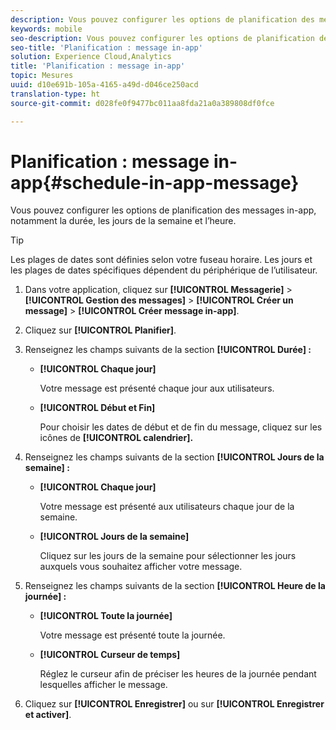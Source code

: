 ```yaml
---
description: Vous pouvez configurer les options de planification des messages in-app, notamment la durée, les jours de la semaine et l’heure.
keywords: mobile
seo-description: Vous pouvez configurer les options de planification des messages in-app, notamment la durée, les jours de la semaine et l’heure.
seo-title: 'Planification : message in-app'
solution: Experience Cloud,Analytics
title: 'Planification : message in-app'
topic: Mesures
uuid: d10e691b-105a-4165-a49d-d046ce250acd
translation-type: ht
source-git-commit: d028fe0f9477bc011aa8fda21a0a389808df0fce

---
```



# Planification : message in-app{#schedule-in-app-message}

Vous pouvez configurer les options de planification des messages in-app, notamment la durée, les jours de la semaine et l’heure.

>[!TIP]
>
>Les plages de dates sont définies selon votre fuseau horaire. Les jours et les plages de dates spécifiques dépendent du périphérique de l’utilisateur.

1. Dans votre application, cliquez sur **[!UICONTROL Messagerie]** &gt; **[!UICONTROL Gestion des messages]** &gt; **[!UICONTROL Créer un message]** &gt; **[!UICONTROL Créer message in-app]**.
1. Cliquez sur **[!UICONTROL Planifier]**.
1. Renseignez les champs suivants de la section **[!UICONTROL Durée] :**

   * **[!UICONTROL Chaque jour]**

      Votre message est présenté chaque jour aux utilisateurs.

   * **[!UICONTROL Début et Fin]**

      Pour choisir les dates de début et de fin du message, cliquez sur les icônes de **[!UICONTROL calendrier].**

1. Renseignez les champs suivants de la section **[!UICONTROL Jours de la semaine] :**

   * **[!UICONTROL Chaque jour]**

      Votre message est présenté aux utilisateurs chaque jour de la semaine.

   * **[!UICONTROL Jours de la semaine]**

      Cliquez sur les jours de la semaine pour sélectionner les jours auxquels vous souhaitez afficher votre message.

1. Renseignez les champs suivants de la section **[!UICONTROL Heure de la journée] :**

   * **[!UICONTROL Toute la journée]**

      Votre message est présenté toute la journée.

   * **[!UICONTROL Curseur de temps]**

      Réglez le curseur afin de préciser les heures de la journée pendant lesquelles afficher le message.

1. Cliquez sur **[!UICONTROL Enregistrer]** ou sur **[!UICONTROL Enregistrer et activer]**.
